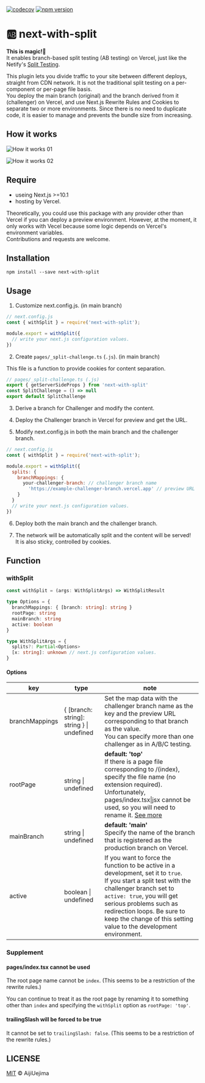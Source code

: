 [![codecov](https://codecov.io/gh/aiji42/next-with-split/branch/main/graph/badge.svg?token=P126VM3CI1)](https://codecov.io/gh/aiji42/next-with-split)
[![npm version](https://badge.fury.io/js/next-with-split.svg)](https://badge.fury.io/js/next-with-split)

# :ab: next-with-split

**This is magic!:crystal_ball:**  
It enables branch-based split testing (AB testing) on Vercel, just like the Netify's [Split Testing](https://docs.netlify.com/site-deploys/split-testing/).

This plugin lets you divide traffic to your site between different deploys, straight from CDN network. It is not the traditional split testing on a per-component or per-page file basis.   
You deploy the main branch (original) and the branch derived from it (challenger) on Vercel, and use Next.js Rewrite Rules and Cookies to separate two or more environments. Since there is no need to duplicate code, it is easier to manage and prevents the bundle size from increasing.

## How it works

![How it works 01](https://github.com/aiji42/next-with-split/blob/main/readme/01.png?raw=true)

![How it works 02](https://github.com/aiji42/next-with-split/blob/main/readme/02.png?raw=true)

## Require

- useing Next.js >=10.1
- hosting by Vercel.

Theoretically, you could use this package with any provider other than Vercel if you can deploy a preview environment. However, at the moment, it only works with Vecel because some logic depends on Vercel's environment variables.  
Contributions and requests are welcome.

## Installation

```
npm install --save next-with-split
```

## Usage
1. Customize next.config.js. (in main branch)
```js
// next.config.js
const { withSplit } = require('next-with-split');

module.export = withSplit({
  // write your next.js configuration values.
})
```

2. Create `pages/_split-challenge.ts` (`.js`). (in main branch)  

This file is a function to provide cookies for content separation.
```ts
// pages/_split-challenge.ts (.js)
export { getServerSideProps } from 'next-with-split'
const SplitChallenge = () => null
export default SplitChallenge
```

3. Derive a branch for Challenger and modify the content.

4. Deploy the Challenger branch in Vercel for preview and get the URL.

5. Modify next.config.js in both the main branch and the challenger branch.

```js
// next.config.js
const { withSplit } = require('next-with-split');

module.export = withSplit({
  splits: {
    branchMappings: {
      your-challenger-branch: // challenger branch name
        'https://example-challenger-branch.vercel.app' // preview URL
    }
  }
  // write your next.js configuration values.
})
```

6. Deploy both the main branch and the challenger branch.

7. The network will be automatically split and the content will be served!  
It is also sticky, controlled by cookies.

## Function
### withSplit

```ts
const withSplit = (args: WithSplitArgs) => WithSplitResult

type Options = {
  branchMappings: { [branch: string]: string }
  rootPage: string
  mainBranch: string
  active: boolean
}

type WithSplitArgs = {
  splits?: Partial<Options>
  [x: string]: unknown // next.js configuration values.
}
```

#### Options

|key|type|note|
| ---- | ---- | ---- |
|branchMappings|{ [branch: string]: string } \| undefined|Set the map data with the challenger branch name as the key and the preview URL corresponding to that branch as the value.<br />You can specify more than one challenger as in A/B/C testing.|
|rootPage|string \| undefined|**default: 'top'**<br />If there is a page file corresponding to /(index), specify the file name (no extension required).<br />Unfortunately, pages/index.tsx\|jsx cannot be used, so you will need to rename it. [See more](https://github.com/aiji42/next-with-split#Supplement)|
|mainBranch|string \| undefined|**default: 'main'**<br />Specify the name of the branch that is registered as the production branch on Vercel.|
|active|boolean \| undefined|If you want to force the function to be active in a development, set it to `true`.<br />If you start a split test with the challenger branch set to `active: true`, you will get serious problems such as redirection loops. Be sure to keep the change of this setting value to the development environment.|

### Supplement

#### pages/index.tsx cannot be used

The root page name cannot be `index`. (This seems to be a restriction of the rewrite rules.)

You can continue to treat it as the root page by renaming it to something other than `index` and specifying the `withSplit` option as `rootPage: 'top'`.

#### trailingSlash will be forced to be true

It cannot be set to `trailingSlash: false`. (This seems to be a restriction of the rewrite rules.)

## LICENSE

[MIT](https://github.com/aiji42/next-with-split/blob/main/LICENSE) © AijiUejima